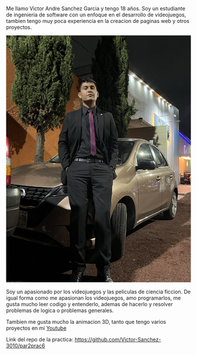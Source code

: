 Me llamo Victor Andre Sanchez Garcia y tengo 18 años.
Soy un estudiante de ingenieria de software con un enfoque en el desarrollo de videojuegos, tambien tengo muy poca experiencia en la creacion de paginas web y otros proyectos.

![Yo](./docs/static/img/Yo.jpeg)

Soy un apasionado por los videojuegos y las peliculas de ciencia ficcion. De igual forma como me apasionan los videojuegos, amo programarlos, me gusta mucho leer codigo y entenderlo, ademas de hacerlo y resolver problemas de logica o problemas generales. 

Tambien me gusta mucho la animacion 3D, tanto que tengo varios proyectos en mi [Youtube](https://www.youtube.com/channel/UC4026C62YmLh1RSExcBouow) 

Link del repo de la practica: https://github.com/Victor-Sanchez-3010/par2prac6